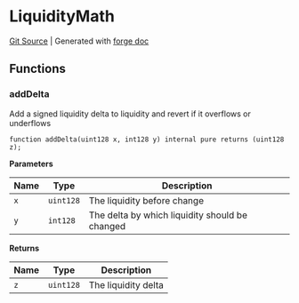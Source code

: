 # LiquidityMath
[Git Source](https://github.com/Uniswap/v4-core/blob/1141642f8ba4665a50660886a8a8401526677045/src/libraries/LiquidityMath.sol)
| Generated with [forge doc](https://book.getfoundry.sh/reference/forge/forge-doc)


## Functions
### addDelta

Add a signed liquidity delta to liquidity and revert if it overflows or underflows


```solidity
function addDelta(uint128 x, int128 y) internal pure returns (uint128 z);
```
**Parameters**

|Name|Type|Description|
|----|----|-----------|
|`x`|`uint128`|The liquidity before change|
|`y`|`int128`|The delta by which liquidity should be changed|

**Returns**

|Name|Type|Description|
|----|----|-----------|
|`z`|`uint128`|The liquidity delta|


